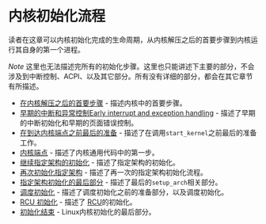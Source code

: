 # 内核初始化流程

读者在这章可以内核初始化完成的生命周期，从内核解压之后的首要步骤到内核运行其自身的第一个进程。

*Note* 这里也无法描述完所有的初始化步骤。这里也只能讲述下主要的部分，不会涉及到中断控制、ACPI、以及其它部分。所有没有详细的部分，都会在其它章节有所描述。

* [在内核解压之后的首要步骤](https://github.com/MintCN/linux-insides-zh/blob/master/Initialization/linux-initialization-1.md) - 描述内核中的首要步骤。
* [早期的中断和异常控制Early interrupt and exception handling](https://github.com/MintCN/linux-insides-zh/blob/master/Initialization/linux-initialization-2.md) - 描述了早期的中断初始化和早期的页面错误控制。
* [在到达内核端点之前最后的准备](https://github.com/MintCN/linux-insides-zh/blob/master/Initialization/linux-initialization-3.md) - 描述了在调用`start_kernel`之前最后的准备工作。
* [内核端点](https://github.com/MintCN/linux-insides-zh/blob/master/Initialization/linux-initialization-4.md) - 描述了内核通用代码中的第一步。
* [继续指定架构的初始化](https://github.com/MintCN/linux-insides-zh/blob/master/Initialization/linux-initialization-5.md) - 描述了指定架构的初始化。
* [再次初始化指定架构](https://github.com/MintCN/linux-insides-zh/blob/master/Initialization/linux-initialization-6.md) - 描述了再一次的指定架构初始化流程。
* [指定架构初始化的最后部分](https://github.com/MintCN/linux-insides-zh/blob/master/Initialization/linux-initialization-7.md) - 描述了最后的`setup_arch`相关部分。
* [调度初始化](https://github.com/MintCN/linux-insides-zh/blob/master/Initialization/linux-initialization-8.md) - 描述了调度初始化之前的准备部分，以及调度初始化。
* [RCU 初始化](https://github.com/MintCN/linux-insides-zh/blob/master/Initialization/linux-initialization-9.md) - 描述了 [RCU](http://en.wikipedia.org/wiki/Read-copy-update)的初始化。
* [初始化结束](https://github.com/MintCN/linux-insides-zh/blob/master/Initialization/linux-initialization-10.md) - Linux内核初始化的最后部分。
